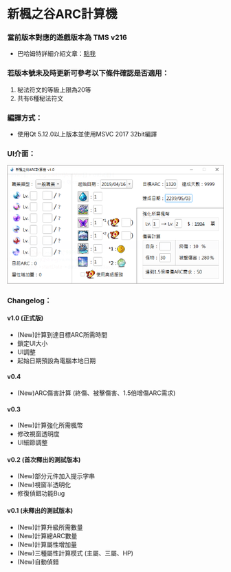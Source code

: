 # 新楓之谷ARC計算機

### 當前版本對應的遊戲版本為 TMS v216

- 巴哈姆特詳細介紹文章：[點我](https://forum.gamer.com.tw/C.php?bsn=7650&snA=1000541)

### 若版本號未及時更新可參考以下條件確認是否適用：

1. 秘法符文的等級上限為20等
2. 共有6種秘法符文

### 編譯方式：
- 使用Qt 5.12.0以上版本並使用MSVC 2017 32bit編譯

### UI介面：
![Alt text](/ui1.0.png)

### Changelog：

#### v1.0 (正式版)
 - (New)計算到達目標ARC所需時間
 - 鎖定UI大小
 - UI調整
 - 起始日期預設為電腦本地日期

#### v0.4
 - (New)ARC傷害計算 (終傷、被擊傷害、1.5倍增傷ARC需求)

#### v0.3
 - (New)計算強化所需楓幣
 - 修改視窗透明度
 - UI細節調整
 
#### v0.2 (首次釋出的測試版本)
 - (New)部分元件加入提示字串
 - (New)視窗半透明化
 - 修復偵錯功能Bug
 
#### v0.1 (未釋出的測試版本)
 - (New)計算升級所需數量
 - (New)計算總ARC數量
 - (New)計算屬性增加量
 - (New)三種屬性計算模式 (主屬、三屬、HP)
 - (New)自動偵錯
